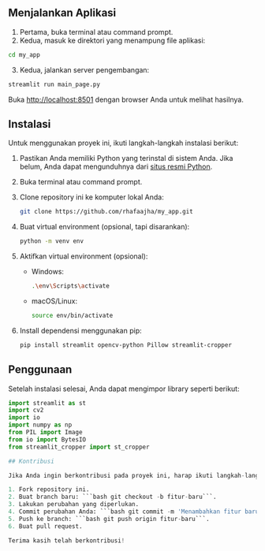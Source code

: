 ## Menjalankan Aplikasi

1. Pertama, buka terminal atau command prompt.
2. Kedua, masuk ke direktori yang menampung file aplikasi:

```bash
cd my_app
```

3. Kedua, jalankan server pengembangan:

```bash
streamlit run main_page.py
```

Buka [http://localhost:8501](http://localhost:8501) dengan browser Anda untuk melihat hasilnya.

## Instalasi

Untuk menggunakan proyek ini, ikuti langkah-langkah instalasi berikut:

1. Pastikan Anda memiliki Python yang terinstal di sistem Anda. Jika belum, Anda dapat mengunduhnya dari [situs resmi Python](https://www.python.org/).

2. Buka terminal atau command prompt.

3. Clone repository ini ke komputer lokal Anda:

   ```bash
   git clone https://github.com/rhafaajha/my_app.git
   ```

4. Buat virtual environment (opsional, tapi disarankan):

    ```bash
    python -m venv env
    ```

5. Aktifkan virtual environment (opsional):

    - Windows:

      ```bash
      .\env\Scripts\activate
      ```

    - macOS/Linux:

      ```bash
      source env/bin/activate
      ```

6. Install dependensi menggunakan pip:

    ```bash
    pip install streamlit opencv-python Pillow streamlit-cropper
    ```

## Penggunaan

Setelah instalasi selesai, Anda dapat mengimpor library seperti berikut:

```python
import streamlit as st
import cv2
import io
import numpy as np
from PIL import Image
from io import BytesIO
from streamlit_cropper import st_cropper

## Kontribusi

Jika Anda ingin berkontribusi pada proyek ini, harap ikuti langkah-langkah berikut:

1. Fork repository ini.
2. Buat branch baru: ```bash git checkout -b fitur-baru```.
3. Lakukan perubahan yang diperlukan.
4. Commit perubahan Anda: ```bash git commit -m 'Menambahkan fitur baru'```.
5. Push ke branch: ```bash git push origin fitur-baru```.
6. Buat pull request.

Terima kasih telah berkontribusi!